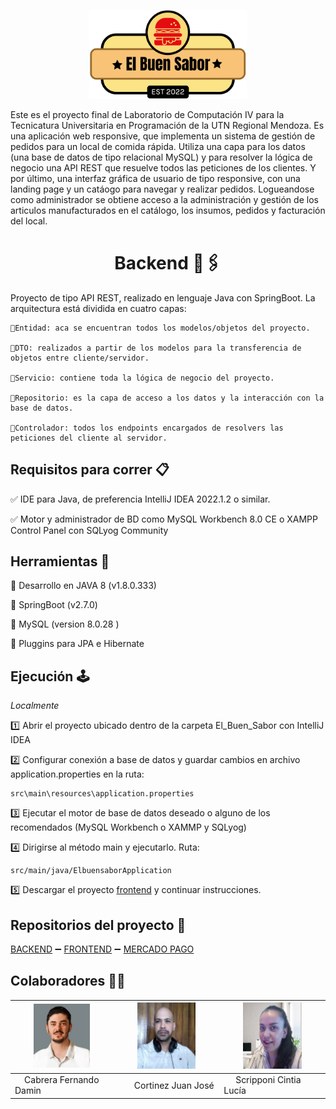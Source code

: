 <p align="center"><img width="50%" src="https://github.com/FernandoCabrera06/El_Buen_Sabor_Frontend/blob/develop/src/assets/images/logoREADME.png"></p>

Este es el proyecto final de Laboratorio de Computación IV para la Tecnicatura Universitaria en Programación de la UTN Regional Mendoza.
Es una aplicación web responsive, que implementa un sistema de gestión de pedidos para un local de comida rápida. Utiliza una capa para los
datos (una base de datos de tipo relacional MySQL) y para resolver la lógica de negocio una API REST que resuelve todos las peticiones de los
clientes. Y por último, una interfaz gráfica de usuario de tipo responsive, con una landing page y un catáogo para navegar y realizar pedidos.
Logueandose como administrador se obtiene acceso a la administración y gestión de los articulos manufacturados en el catálogo, los insumos,
pedidos y facturación del local.  


<h1 align="center">Backend 🧮🖇️</h1>

Proyecto de tipo API REST, realizado en lenguaje Java con SpringBoot. La arquitectura está dividida en cuatro capas:

    🔸Entidad: aca se encuentran todos los modelos/objetos del proyecto.
  
    🔸DTO: realizados a partir de los modelos para la transferencia de objetos entre cliente/servidor.
  
    🔸Servicio: contiene toda la lógica de negocio del proyecto.
  
    🔸Repositorio: es la capa de acceso a los datos y la interacción con la base de datos.
  
    🔸Controlador: todos los endpoints encargados de resolvers las peticiones del cliente al servidor. 
  

## Requisitos para correr 📋

✅ IDE para Java, de preferencia IntelliJ IDEA 2022.1.2 o similar. 

✅ Motor y administrador de BD como MySQL Workbench 8.0 CE o XAMPP Control Panel con SQLyog Community


## Herramientas 🔧

📌 Desarrollo en JAVA 8 (v1.8.0.333) 

📌 SpringBoot (v2.7.0)

📌 MySQL (version 8.0.28 )

📌 Pluggins para JPA e Hibernate


## Ejecución 🕹️

_Localmente_

1️⃣ Abrir el proyecto ubicado dentro de la carpeta El_Buen_Sabor con IntelliJ IDEA

2️⃣ Configurar conexión a base de datos y guardar cambios en archivo application.properties en la ruta:
```
src\main\resources\application.properties
```
3️⃣ Ejecutar el motor de base de datos deseado o alguno de los recomendados (MySQL Workbench o XAMMP y SQLyog)

4️⃣ Dirigirse al método main y ejecutarlo. Ruta: 
```
src/main/java/ElbuensaborApplication
```
5️⃣ Descargar el proyecto [frontend](https://github.com/FernandoCabrera06/El_Buen_Sabor_Frontend) y continuar instrucciones.


## Repositorios del proyecto 💾
[BACKEND](https://github.com/Cortinezjuan/El_Buen_Sabor) ➖ [FRONTEND](https://github.com/FernandoCabrera06/El_Buen_Sabor_Frontend) ➖ [MERCADO PAGO](https://github.com/Cortinezjuan/elBuenSaborMP)


## Colaboradores 🧑‍💻

| <a href="https://github.com/FernandoCabrera06" target="_blank"><img width="60%" src="https://github.com/FernandoCabrera06/El_Buen_Sabor_Frontend/blob/main/src/assets/images/Fernando%20Cabrera.png"></a> | <a href="https://github.com/Cortinezjuan" target="_blank"><img width="60%" src="https://github.com/FernandoCabrera06/El_Buen_Sabor_Frontend/blob/main/src/assets/images/Juan%20Cortinez.jpg"></a> | <a href="https://github.com/LuciaScripponi" target="_blank"><img width="60%" src="https://github.com/FernandoCabrera06/El_Buen_Sabor_Frontend/blob/main/src/assets/images/Cintia%20Lucia%20Scripponi.png"></a> |
|-----------------------------------------------------------------------------------------------------------------------------------------------------------------------------------------------------------|---------------------------------------------------------------------------------------------------------------------------------------------------------------------------------------------------|----------------------------------------------------------------------------------------------------------------------------------------------------------------------------------------------------------------|
|&nbsp;&nbsp;&nbsp;&nbsp;Cabrera Fernando Damin|&nbsp;&nbsp;&nbsp;&nbsp;&nbsp;&nbsp;&nbsp;Cortinez Juan José|&nbsp;&nbsp;&nbsp;&nbsp;&nbsp;Scripponi Cintia Lucía|  
